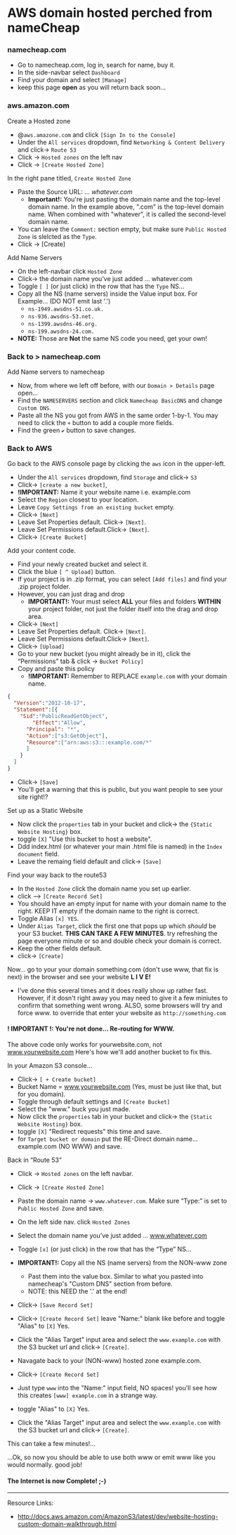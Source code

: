 # AWS domain hosted perched from nameCheap

### namecheap.com
- Go to namecheap.com, log in, search for name, buy it.
- In the side-navbar select `Dashboard`
- Find your domain and select `[Manage]`
- keep this page **open** as you will return back soon...

### aws.amazon.com
Create a Hosted zone
- @`aws.amazone.com` and click `[Sign In to the Console]`
- Under the `All services` dropdown, find `Networking & Content Delivery` and  click-> `Route 53`
- Click -> `Hosted zones` on the left nav
- Click -> `[Create Hosted Zone]`

In the right pane titled, `Create Hosted Zone`
- Paste the Source URL: … *whatever.com*
  - **Important!:** You're just pasting the domain name and the top-level domain name. In the example above, ".com" is the top-level domain name. When combined with "whatever", it is called the second-level domain name.
- You can leave the `Comment:` section empty, but make sure `Public Hosted Zone` is slelcted as the `Type`.
- Click -> [Create]

Add Name Servers
- On the left-navbar click `Hosted Zone`
- Click-> the domain name you’ve just added … whatever.com
- Toggle `[ ]` (or just click) in the row that has the `Type` NS…
- Copy all the NS (name servers) inside the Value input box. For Example... (DO NOT emit last '.')
  - `ns-1949.awsdns-51.co.uk.`
  - `ns-936.awsdns-53.net.`
  - `ns-1399.awsdns-46.org.`
  - `ns-199.awsdns-24.com.`
- **NOTE:** Those are **Not** the same NS code you need, get your own!

### Back to > namecheap.com

Add Name servers to namecheap
- Now, from where we left off before, with our `Domain > Details` page open...
- Find the  `NAMESERVERS` section and click `Namecheap BasicDNS` and change `Custom DNS`.
- Paste all the NS you got from AWS in the same order 1-by-1. You may need to click the `+` button to add a couple more fields.
- Find the green `✔` button to save changes.


### Back to AWS
Go back to the AWS console page by clicking the `aws` icon in the upper-left.
- Under the `All services` dropdown, find `Storage` and  click-> `S3`
- Click-> `[create a new bucket]`,
- **!IMPORTANT:** Name it your website name i.e. example.com
- Select the `Region` closest to your location.
- Leave `Copy Settings from an existing bucket` empty.
- Click-> `[Next]`
- Leave Set Properties default. Click-> `[Next]`.
- Leave Set Permissions default.Click-> `[Next]`.
- Click-> `[Create Bucket]`

Add your content code.
- Find your newly created bucket and select it.
- Click the blue `[ ^ Upload]` button.
- If your project is in .zip format, you can select `[Add files]` and find your .zip project folder.
- However, you can just drag and drop
  - **IMPORTANT!:** Your must select **ALL** your files and folders **WITHIN** your project folder, not just the folder itself into the drag and drop area.
- Click-> `[Next]`
- Leave Set Properties default. Click-> `[Next]`.
- Leave Set Permissions default.Click-> `[Next]`.
- Click-> `[Upload]`
- Go to your new bucket (you might already be in it), click the “Permissions” tab & click -> `Bucket Policy]`
- Copy and paste this policy
  - **!IMPORTANT:** Remember to REPLACE `example.com` with your domain name.
```JSON
{
  "Version":"2012-10-17",
  "Statement":[{
	"Sid":"PublicReadGetObject",
        "Effect":"Allow",
	  "Principal": "*",
      "Action":["s3:GetObject"],
      "Resource":["arn:aws:s3:::example.com/*"
      ]
    }
  ]
}
```
- Click-> `[Save]`
- You'll get a warning that this is public, but you want people to see your site right!?

Set up as a Static Website
- Now click the `properties` tab in your bucket and click-> the `{Static Website Hosting}` box.
- toggle `[X]` "Use this bucket to host a website".
- Ddd index.html (or whatever your main .html file is named) in the `Index document` field.
- Leave the remaing field default and click-> `[Save]`

Find your way back to the route53
- In the `Hosted Zone` click the domain name you set up earlier.
- click —> `[Create Record Set]`
- You should have an empty input for name with your domain name to the right. KEEP IT empty if the domain name to the right is correct.
- Toggle Alias `[x] YES`.
- Under `Alias Target`, click the first one that pops up which *should* be your S3 bucket. **THIS CAN TAKE A FEW MINUTES**. try refreshing the page everyone minute or so and double check your domain is correct.
- Keep the other fields default.
- click-> `[Create]`

Now... go to your your domain something.com (don't use www, that fix is next) in the browser and see your website **L I V E!**
- I've done this several times and it does really show up rather fast. However, if it dosn't right away you may need to give it a few miniutes to confirm that something went wrong. ALSO, some browsers will try and force www. to override that enter your website as `http://something.com`

#### ! IMPORTANT !: You're not done... Re-routing for WWW.
The above code only works for yourwebsite.com, not www.yourwebsite.com Here's how we'll add another bucket to fix this.

In your Amazon S3 console...
- Click-> `[ + Create bucket]`
- Bucket Name = www.yourwebsite.com (Yes, must be just like that, but for you domain).
- Toggle through default settings and `[Create Bucket]`
- Select the "www." buck you just made.
- Now click the `properties` tab in your bucket and click-> the `{Static Website Hosting}` box.
- toggle `[X]` "Redirect requests" this time and save.
- for `Target bucket or domain` put the RE-Direct domain name... example.com (NO WWW) and save.

Back in “Route 53”
- Click -> `Hosted zones` on the left navbar.
- Click -> `[Create Hosted Zone]`
- Paste the domain name -> `www.whatever.com`. Make sure “Type:” is set to `Public Hosted Zone` and save.
- On the left side nav. click `Hosted Zones`
- Select the domain name you’ve just added … www.whatever.com


- Toggle `[x]` (or just click) in the row that has the “Type” NS…
- **IMPORTANT!:** Copy all the NS (name servers) from the NON-www zone
  - Past them into the value box. Similar to what you pasted into namecheap's "Custom DNS" section from before.
  - NOTE: this NEED the '.' at the end!
- Click-> `[Save Record Set]`

- Click-> `[Create Record Set]` leave "Name:" blank like before and toggle "Alias" to `[X]` Yes.
- Click the "Alias Target" input area and select the `www.example.com` with the S3 bucket url and click-> `[Create]`.

- Navagate back to your (NON-www) hosted zone example.com.
- Click-> `[Create Record Set]`
- Just type `www` into the "Name:" input field, NO spaces! you'll see how this creates `[www] example.com` in a strange way.
-  toggle "Alias" to `[X]` Yes.
- Click the "Alias Target" input area and select the `www.example.com` with the S3 bucket url and click-> `[Create]`.

This can take a few minutes!...

...Ok, so now you should be able to use both www or emit www like you would normally. good job!

#### The Internet is now Complete! ;-)

----
Resource Links:
-  http://docs.aws.amazon.com/AmazonS3/latest/dev/website-hosting-custom-domain-walkthrough.html
